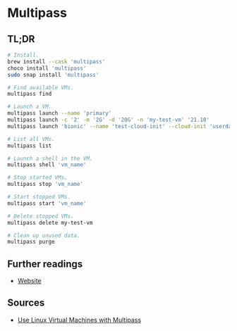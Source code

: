 # Multipass

## TL;DR

```sh
# Install.
brew install --cask 'multipass'
choco install 'multipass'
sudo snap install 'multipass'

# Find available VMs.
multipass find

# Launch a VM.
multipass launch --name 'primary'
multipass launch -c '2' -m '2G' -d '20G' -n 'my-test-vm' '21.10'
multipass launch 'bionic' --name 'test-cloud-init' --cloud-init 'userdata.yaml'

# List all VMs.
multipass list

# Launch a shell in the VM.
multipass shell 'vm_name'

# Stop started VMs.
multipass stop 'vm_name'

# Start stopped VMs.
multipass start 'vm_name'

# Delete stopped VMs.
multipass delete my-test-vm

# Clean up unused data.
multipass purge
```

## Further readings

- [Website]

## Sources

- [Use Linux Virtual Machines with Multipass]

<!-- upstream -->
[website]: https://multipass.run/

<!-- external references -->
[use linux virtual machines with multipass]: https://medium.com/codex/use-linux-virtual-machines-with-multipass-4e2b620cc6

